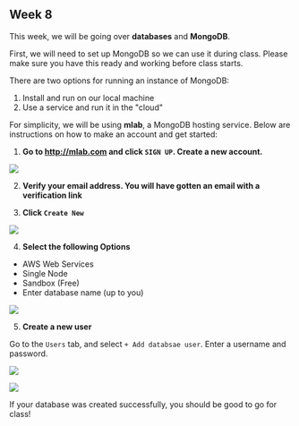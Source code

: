 ## Week 8

This week, we will be going over **databases** and **MongoDB**. 

First, we will need to set up MongoDB so we can use it during class. Please make sure you have this ready and working before class starts. 

There are two options for running an instance of MongoDB:

1. Install and run on our local machine
2. Use a service and run it in the "cloud"

For simplicity, we will be using **mlab**, a MongoDB hosting service. Below are instructions on how to make an account and get started: 


1) **Go to http://mlab.com and click `SIGN UP`. Create a new account.**

![](http://i.imgur.com/88p6fWI.png)

2) **Verify your email address. You will have gotten an email with a verification link**

3) **Click `Create New`**

![](http://i.imgur.com/YyswKop.png)

4) **Select the following Options**

- AWS Web Services
- Single Node
- Sandbox (Free)
- Enter database name (up to you)

![](http://i.imgur.com/fTJQqhf.png)

5) **Create a new user**

Go to the `Users` tab, and select `+ Add databsae user`. Enter a username and password. 

![](http://i.imgur.com/sVYGmlD.png)

![](http://i.imgur.com/ApzhuP2.png)


If your database was created successfully, you should be good to go for class! 